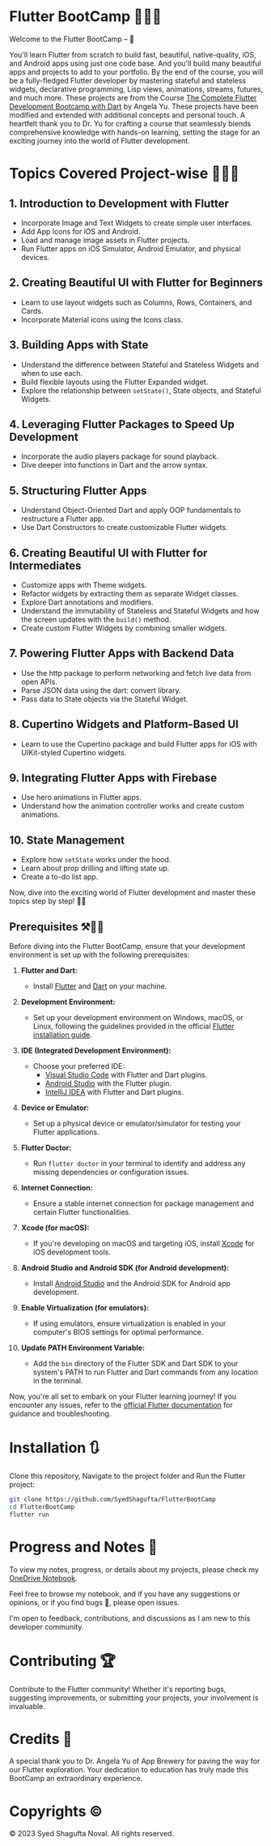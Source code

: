 # Flutter BootCamp 🥇✨🎉

Welcome to the Flutter BootCamp – 🚀 

You'll learn Flutter from scratch to build fast, beautiful, native-quality, iOS, and Android apps using just one code base. And you'll build many beautiful apps and projects to add to your portfolio. 
By the end of the course, you will be a fully-fledged Flutter developer by mastering stateful and stateless widgets, declarative programming, Lisp views, animations, streams, futures, and much more. 
These projects are from the Course [The Complete Flutter Development Bootcamp with Dart](https://www.udemy.com/share/101WB63@_gPdLfrBVIhQoLT7ayG3qzxYkwLdi0eDMk3Ulpzyw_urZJqV5iY9wwPBcuFmjODAww==/) by Angela Yu. 
These projects have been modified and extended with additional concepts and personal touch. A heartfelt thank you to Dr. Yu for crafting a course that seamlessly blends comprehensive knowledge with hands-on learning, setting the stage for an exciting journey into the world of Flutter development.

# Topics Covered Project-wise 📂💫📝

## 1. Introduction to Development with Flutter

- Incorporate Image and Text Widgets to create simple user interfaces.
- Add App Icons for iOS and Android.
- Load and manage image assets in Flutter projects.
- Run Flutter apps on iOS Simulator, Android Emulator, and physical devices.

## 2. Creating Beautiful UI with Flutter for Beginners

- Learn to use layout widgets such as Columns, Rows, Containers, and Cards.
- Incorporate Material icons using the Icons class.

## 3. Building Apps with State

- Understand the difference between Stateful and Stateless Widgets and when to use each.
- Build flexible layouts using the Flutter Expanded widget.
- Explore the relationship between `setState()`, State objects, and Stateful Widgets.

## 4. Leveraging Flutter Packages to Speed Up Development

- Incorporate the audio players package for sound playback.
- Dive deeper into functions in Dart and the arrow syntax.

## 5. Structuring Flutter Apps

- Understand Object-Oriented Dart and apply OOP fundamentals to restructure a Flutter app.
- Use Dart Constructors to create customizable Flutter widgets.

## 6. Creating Beautiful UI with Flutter for Intermediates

- Customize apps with Theme widgets.
- Refactor widgets by extracting them as separate Widget classes.
- Explore Dart annotations and modifiers.
- Understand the immutability of Stateless and Stateful Widgets and how the screen updates with the `build()` method.
- Create custom Flutter Widgets by combining smaller widgets.

## 7. Powering Flutter Apps with Backend Data

- Use the http package to perform networking and fetch live data from open APIs.
- Parse JSON data using the dart: convert library.
- Pass data to State objects via the Stateful Widget.

## 8. Cupertino Widgets and Platform-Based UI

- Learn to use the Cupertino package and build Flutter apps for iOS with UIKit-styled Cupertino widgets.

## 9. Integrating Flutter Apps with Firebase

- Use hero animations in Flutter apps.
- Understand how the animation controller works and create custom animations.

## 10. State Management

- Explore how `setState` works under the hood.
- Learn about prop drilling and lifting state up.
- Create a to-do list app.

Now, dive into the exciting world of Flutter development and master these topics step by step! 🚀✨



## Prerequisites ⚒️👷‍♀️

Before diving into the Flutter BootCamp, ensure that your development environment is set up with the following prerequisites:

1. **Flutter and Dart:**
   - Install [Flutter](https://flutter.dev/docs/get-started/install) and [Dart](https://dart.dev/get-dart) on your machine.

2. **Development Environment:**
   - Set up your development environment on Windows, macOS, or Linux, following the guidelines provided in the official [Flutter installation guide](https://flutter.dev/docs/get-started/install).

3. **IDE (Integrated Development Environment):**
   - Choose your preferred IDE:
     - [Visual Studio Code](https://code.visualstudio.com/) with Flutter and Dart plugins.
     - [Android Studio](https://developer.android.com/studio) with the Flutter plugin.
     - [IntelliJ IDEA](https://www.jetbrains.com/idea/) with Flutter and Dart plugins.

4. **Device or Emulator:**
   - Set up a physical device or emulator/simulator for testing your Flutter applications.

5. **Flutter Doctor:**
   - Run `flutter doctor` in your terminal to identify and address any missing dependencies or configuration issues.

6. **Internet Connection:**
   - Ensure a stable internet connection for package management and certain Flutter functionalities.

7. **Xcode (for macOS):**
   - If you're developing on macOS and targeting iOS, install [Xcode](https://developer.apple.com/xcode/) for iOS development tools.

8. **Android Studio and Android SDK (for Android development):**
   - Install [Android Studio](https://developer.android.com/studio) and the Android SDK for Android app development.

9. **Enable Virtualization (for emulators):**
   - If using emulators, ensure virtualization is enabled in your computer's BIOS settings for optimal performance.

10. **Update PATH Environment Variable:**
    - Add the `bin` directory of the Flutter SDK and Dart SDK to your system's PATH to run Flutter and Dart commands from any location in the terminal.

Now, you're all set to embark on your Flutter learning journey! If you encounter any issues, refer to the [official Flutter documentation](https://flutter.dev/docs) for guidance and troubleshooting.


    
# Installation 🔃
   Clone this repository,
   Navigate to the project folder
   and Run the Flutter project: 

```bash
git clone https://github.com/SyedShagufta/FlutterBootCamp
cd FlutterBootCamp
flutter run
```


# Progress and Notes 📝
  To view my notes, progress, or details about my projects, please check my [OneDrive Notebook](https://1drv.ms/o/s!AlqqC3-X0BNmkkgp4w375sgc8X_K?e=EiOZfZ).
  
  Feel free to browse my notebook, and if you have any suggestions or opinions, or if you find bugs 🐞, please open issues.
  
  I'm open to feedback, contributions, and discussions as I am new to this developer community.

# Contributing 🏆

Contribute to the Flutter community! Whether it's reporting bugs, suggesting improvements, or submitting your projects, your involvement is invaluable. 


# Credits 💫

A special thank you to Dr. Angela Yu of App Brewery for paving the way for our Flutter exploration. Your dedication to education has truly made this BootCamp an extraordinary experience.

# Copyrights ©️

© 2023 Syed Shagufta Noval. All rights reserved.
